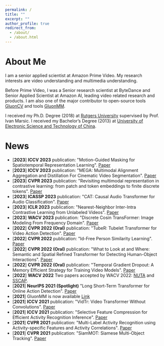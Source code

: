 ```yaml
---
permalink: /
title: ""
excerpt: ""
author_profile: true
redirect_from: 
  - /about/
  - /about.html
---
```


# About Me
I am a senior applied scientist at Amazon Prime Video.
My research interests are video understanding and multimedia understanding. 

Before Prime Video, I was a Senior research scientist at ByteDance and Senior Applied Scientist at Amazon AI, leading video related research and products. 
I am also one of the major contributor to open-source tools [GluonCV](https://cv.gluon.ai/) and tools [GluonMM](https://github.com/amazon-research/gluonmm).

I received my Ph.D. Degree (2018) at [Rutgers University](https://www.rutgers.edu/) supervised by Prof. Ivan Marsic.
I received my Bachelor’s Degree (2013) at [University of Electronic Science and Technology of China](https://www.uestc.edu.cn/).


# News
* [**2023**] **ICCV 2023** publication: "Motion-Guided Masking for Spatiotemporal Representation Learning". [Paper](TBD)
* [**2023**] **ICCV 2023** publication: "MEGA: Multimodal Alignment Aggregation and Distillation For Cinematic Video Segmentation". [Paper](TBD)
* [**2023**] **CVPR 2023** publication: "Revisiting multimodal representation in contrastive learning: from patch and token embeddings to finite discrete tokens". [Paper](https://arxiv.org/pdf/2303.14865.pdf)
* [**2023**] **ICASSP 2023** publication: "CAT: Causal Audio Transformer for Audio Classification". [Paper](https://arxiv.org/abs/2303.07626)
* [**2023**] **ICLR 2023** publication: "Nearest-Neighbor Inter-Intra Contrastive Learning from Unlabeled Videos". [Paper](https://arxiv.org/pdf/2303.07317.pdf)
* [**2023**] **WACV 2023** publication: "Discrete Cosin TransFormer: Image Modeling From Frequency Domain". [Paper](https://openaccess.thecvf.com/content/WACV2023/papers/Li_Discrete_Cosin_TransFormer_Image_Modeling_From_Frequency_Domain_WACV_2023_paper.pdf)
* [**2022**] **CVPR 2022 (Oral)** publication: "TubeR: Tubelet Transformer for Video Action Detection". [Paper](https://arxiv.org/abs/2104.00969)
* [**2022**] **CVPR 2022** publication: "Id-Free Person Similarity Learning". [Paper](https://www.amazon.science/publications/id-free-person-similarity-learning)
* [**2022**] **CVPR 2022 (Oral)** publication: "What to Look at and Where: Semantic and Spatial Refined Transformer for Detecting Human-Object Interactions". [Paper](https://arxiv.org/abs/2204.00746)
* [**2022**] **CVPR 2022 (Oral)** publication: "Temporal Gradient Dropout: A Memory Efficient Strategy for Training Video Models". [Paper](https://arxiv.org/pdf/2203.16755.pdf)
* [**2022**] **WACV 2022** Two papers accepted by WACV 2022: [NUTA](https://arxiv.org/pdf/2012.08041.pdf) and [SSCAP](https://arxiv.org/pdf/2105.14158.pdf).
* [**2021**] **NeurIPS 2021 (Spotlight)** "Long Short-Term Transformer for Online Action Detection". [Paper](https://arxiv.org/abs/2107.03377)
* [**2021**] GluonMM is now available [Link](https://github.com/amazon-research/gluonmm)
* [**2021**] **ICCV 2021** publication: "VidTr: Video Transformer Without Convolutions". [Paper](https://arxiv.org/abs/2104.11746)
* [**2021**] **ICCV 2021** publication: "Selective Feature Compression for Efficient Activity Recognition Inference". [Paper](https://arxiv.org/pdf/2104.00179.pdf)
* [**2021**] **CVPR 2021** publication: "Multi-Label Activity Recognition using Activity-specific Features and Activity Correlations". [Paper](https://openaccess.thecvf.com/content/CVPR2021/papers/Zhang_Multi-Label_Activity_Recognition_Using_Activity-Specific_Features_and_Activity_Correlations_CVPR_2021_paper.pdf)
* [**2021**] **CVPR 2021** publication: "SiamMOT: Siamese Multi-Object Tracking". [Paper](https://openaccess.thecvf.com/content/CVPR2021/papers/Shuai_SiamMOT_Siamese_Multi-Object_Tracking_CVPR_2021_paper.pdf)
